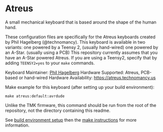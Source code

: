 Atreus
===

A small mechanical keyboard that is based around the shape of the human hand.

These configuration files are specifically for the Atreus keyboards created by Phil Hagelberg (@technomancy). This keyboard is available in two variants: one powered by a Teensy 2, (usually hand-wired) one powered by an A-Star. (usually using a PCB) This repository currently assumes that you have an A-Star powered Atreus. If you are using a Teensy2, specify that by adding `TEENSY2=yes` to your `make` commands.

Keyboard Maintainer: [Phil Hagelberg](https://github.com/technomancy)
Hardware Supported: Atreus, PCB-based or hand-wired
Hardware Availability: https://atreus.technomancy.us

Make example for this keyboard (after setting up your build environment):

    make atreus:default:avrdude

Unlike the TMK firmware, this command should be run from the root of
the repository, not the directory containing this readme.

See [build environment setup](https://docs.qmk.fm/build_environment_setup.html) then the [make instructions](https://docs.qmk.fm/make_instructions.html) for more information.
